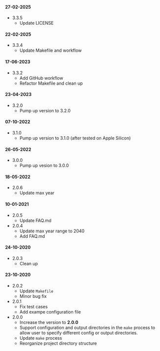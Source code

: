 #### 27-02-2025
- 3.3.5
  - Update LICENSE

#### 22-02-2025
- 3.3.4
  - Update Makefile and workflow

#### 17-06-2023
- 3.3.2
  - Add GitHub workflow
  - Refactor Makefile and clean up
  
#### 23-04-2023
- 3.2.0
  - Pump up version to 3.2.0

#### 07-10-2022
- 3.1.0
  - Pump up version to 3.1.0 (after tested on Apple Silicon)

#### 26-05-2022
- 3.0.0
  - Pump up vesion to 3.0.0

#### 18-05-2022
- 2.0.6
  - Update max year

#### 10-01-2021
- 2.0.5
  - Update FAQ.md
- 2.0.4
  - Update max year range to 2040
  - Add FAQ.md
  
#### 24-10-2020
- 2.0.3
    - Clean up

#### 23-10-2020
- 2.0.2
    - Update `Makefile`
    - Minor bug fix
- 2.0.1
    - Fix test cases
    - Add exampe configuration file
- 2.0.0
    - Increase the version to __2.0.0__
    - Support configuration and output directories in the `make` process to allow user to specify different config or output directories.
    - Update `make` process
    - Reorganize project directory structure